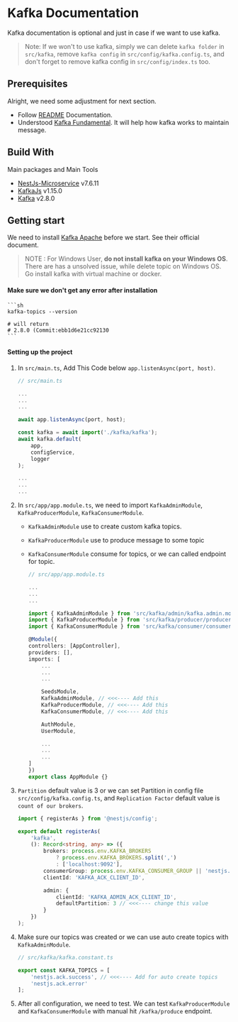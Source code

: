 # Kafka Documentation

Kafka documentation is optional and just in case if we want to use kafka.

> Note: If we won't to use kafka, simply we can delete `kafka folder` in `src/kafka`, remove `kafka config` in `src/config/kafka.config.ts`, and don't forget to remove kafka config in `src/config/index.ts` too.

## Prerequisites

Alright, we need some adjustment for next section.

* Follow [README](README.md) Documentation.
* Understood [Kafka Fundamental](kafka-url). It will help how kafka works to maintain message.

## Build With

Main packages and Main Tools

* [NestJs-Microservice](nestjs-microservice-url) v7.6.11
* [KafkaJs](kafka-js-url) v1.15.0
* [Kafka](kafka-url) v2.8.0

## Getting start

We need to install [Kafka Apache](kafka-url) before we start. See their official document.

> NOTE : For Windows User, **do not install kafka on your Windows OS**. There are has a unsolved issue, while delete topic on Windows OS.
> Go install kafka with virtual machine or docker.

#### Make sure we don't get any error after installation

    ```sh
    kafka-topics --version

    # will return 
    # 2.8.0 (Commit:ebb1d6e21cc92130
    ```

#### Setting up the project

1. In `src/main.ts`, Add This Code below `app.listenAsync(port, host)`.

    ```ts
    // src/main.ts

    ...
    ...
    ...

    await app.listenAsync(port, host);

    const kafka = await import('./kafka/kafka');
    await kafka.default(
        app,
        configService,
        logger
    );

    ...
    ...
    ...

    ```

2. In `src/app/app.module.ts`, we need to import `KafkaAdminModule`, `KafkaProducerModule`, `KafkaConsumerModule`.

    - `KafkaAdminModule` use to create custom kafka topics.
    - `KafkaProducerModule` use to produce message to some topic
    - `KafkaConsumerModule` consume for topics, or we can called endpoint for topic.

        ```ts
        // src/app/app.module.ts

        ...
        ...
        ...

        import { KafkaAdminModule } from 'src/kafka/admin/kafka.admin.module';
        import { KafkaProducerModule } from 'src/kafka/producer/producer.module';
        import { KafkaConsumerModule } from 'src/kafka/consumer/consumer.module';

        @Module({
        controllers: [AppController],
        providers: [],
        imports: [
            ...
            ...
            ...

            SeedsModule,
            KafkaAdminModule, // <<<---- Add this
            KafkaProducerModule, // <<<---- Add this
            KafkaConsumerModule, // <<<---- Add this

            AuthModule,
            UserModule,

            ...
            ...
            ...
        ]
        })
        export class AppModule {}

        ```

3. `Partition` default value is 3 or we can set Partition in config file `src/config/kafka.config.ts`, and `Replication Factor` default value is `count of our brokers`.

    ```ts
    import { registerAs } from '@nestjs/config';

    export default registerAs(
        'kafka',
        (): Record<string, any> => ({
            brokers: process.env.KAFKA_BROKERS
                ? process.env.KAFKA_BROKERS.split(',')
                : ['localhost:9092'],
            consumerGroup: process.env.KAFKA_CONSUMER_GROUP || 'nestjs.ack',
            clientId: 'KAFKA_ACK_CLIENT_ID',

            admin: {
                clientId: 'KAFKA_ADMIN_ACK_CLIENT_ID',
                defaultPartition: 3 // <<<---- change this value
            }
        })
    );

    ```

4. Make sure our topics was created or we can use auto create topics with `KafkaAdminModule`.

    ```ts
    // src/kafka/kafka.constant.ts

    export const KAFKA_TOPICS = [
        'nestjs.ack.success', // <<<---- Add for auto create topics
        'nestjs.ack.error'
    ]; 

    ```

5. After all configuration, we need to test. We can test `KafkaProducerModule` and `KafkaConsumerModule` with manual hit `/kafka/produce` endpoint.


[nestjs-microservice-url]: https://docs.nestjs.com/microservices/kafka
[kafka-js-url]: https://kafka.js.org/docs/getting-started
[kafka-url]: https://kafka.apache.org/quickstart